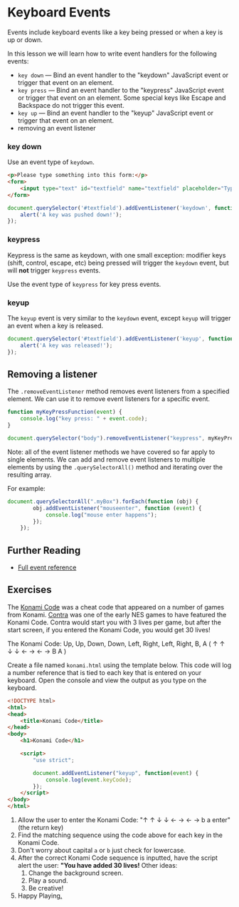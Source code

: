# Keyboard Events

Events include keyboard events like a key being pressed or when a key is up or down.

In this lesson we will learn how to write event handlers for the following events:

- `key down` &mdash; Bind an event handler to the "keydown" JavaScript event or trigger that event on an element.
- `key press` &mdash; Bind an event handler to the "keypress" JavaScript event or trigger that event on an element. Some special keys like Escape and Backspace do not trigger this event.
- `key up` &mdash; Bind an event handler to the "keyup" JavaScript event or trigger that event on an element.
- removing an event listener

### key down

Use an event type of `keydown`.

~~~html
<p>Please type something into this form:</p>
<form>
    <input type="text" id="textfield" name="textfield" placeholder="Type Here"/>
</form>
~~~

~~~js
document.querySelector('#textfield').addEventListener('keydown', function() {
    alert('A key was pushed down!');
});
~~~

### keypress

Keypress is the same as keydown, with one small exception: modifier keys (shift,
control, escape, etc) being pressed will trigger the `keydown` event, but will
**not** trigger `keypress` events.

Use the event type of `keypress` for key press events.

### keyup

The `keyup` event is very similar to the `keydown` event, except `keyup` will trigger an event when a key is released.

~~~js
document.querySelector('#textfield').addEventListener('keyup', function() {
    alert('A key was released!');
});
~~~

## Removing a listener

The `.removeEventListener` method removes event listeners from a specified element.
We can use it to remove event listeners for a specific event.

```js
function myKeyPressFunction(event) {
    console.log("key press: " + event.code);
}

document.querySelector("body").removeEventListener("keypress", myKeyPressFunction);
```

Note: all of the event listener methods we have covered so far apply to single elements. We can add and remove event listeners to multiple elements by using the `.querySelectorAll()` method and iterating over the resulting array.

For example:

```js
document.querySelectorAll(".myBox").forEach(function (obj) {
        obj.addEventListener("mouseenter", function (event) {
            console.log("mouse enter happens");
        });
    });
```

## Further Reading

- [Full event reference](https://developer.mozilla.org/en-US/docs/Web/Events)

## Exercises

The [Konami Code](http://en.wikipedia.org/wiki/Konami_Code) was a cheat code that appeared on a number of games from Konami. [Contra](http://en.wikipedia.org/wiki/Contra_%28video_game%29) was one of the early NES games to have featured the Konami Code. Contra would start you with 3 lives per game, but after the start screen, if you entered the Konami Code, you would get 30 lives!

The Konami Code: Up, Up, Down, Down, Left, Right, Left, Right, B, A ( &uarr; &uarr; &darr; &darr; &larr; &rarr; &larr; &rarr; B A )

Create a file named `konami.html` using the template below. This code will log a number reference that is tied to each key that is entered on your keyboard. Open the console and view the output as you type on the keyboard.

```html
<!DOCTYPE html>
<html>
<head>
    <title>Konami Code</title>
</head>
<body>
    <h1>Konami Code</h1>

    <script>
        "use strict";

        document.addEventListener("keyup", function(event) {
            console.log(event.keyCode);
        });
    </script>
</body>
</html>
```

1. Allow the user to enter the Konami Code: "&uarr; &uarr; &darr; &darr; &larr; &rarr; &larr; &rarr; b a enter" (the return key)
1. Find the matching sequence using the code above for each key in the Konami Code.
1. Don't worry about capital `a` or `b` just check for lowercase.
1. After the correct Konami Code sequence is inputted, have the script alert the user:
__"You have added 30 lives!__ Other ideas:
    1. Change the background screen.
    1. Play a sound.
    1. Be creative!
1. Happy Playing[.](https://www.youtube.com/watch?v=g_kMGkGYNJM)
